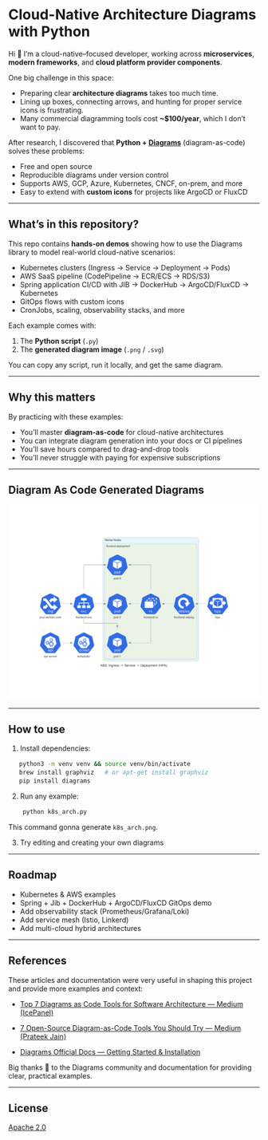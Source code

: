 # Cloud-Native Architecture Diagrams with Python

Hi 👋 I’m a cloud-native–focused developer, working across **microservices**, **modern frameworks**, and **cloud platform provider components**.  

One big challenge in this space:  
- Preparing clear **architecture diagrams** takes too much time.  
- Lining up boxes, connecting arrows, and hunting for proper service icons is frustrating.  
- Many commercial diagramming tools cost **~$100/year**, which I don’t want to pay.  

After research, I discovered that **Python + [Diagrams](https://diagrams.mingrammer.com/)** (diagram-as-code) solves these problems:
- Free and open source  
- Reproducible diagrams under version control  
- Supports AWS, GCP, Azure, Kubernetes, CNCF, on-prem, and more  
- Easy to extend with **custom icons** for projects like ArgoCD or FluxCD  

---

## What’s in this repository?

This repo contains **hands-on demos** showing how to use the Diagrams library to model real-world cloud-native scenarios:

- Kubernetes clusters (Ingress → Service → Deployment → Pods)  
- AWS SaaS pipeline (CodePipeline → ECR/ECS → RDS/S3)  
- Spring application CI/CD with JIB → DockerHub → ArgoCD/FluxCD → Kubernetes  
- GitOps flows with custom icons  
- CronJobs, scaling, observability stacks, and more  

Each example comes with:
1. The **Python script** (`.py`)  
2. The **generated diagram image** (`.png` / `.svg`)  

You can copy any script, run it locally, and get the same diagram.

---

## Why this matters

By practicing with these examples:
- You’ll master **diagram-as-code** for cloud-native architectures  
- You can integrate diagram generation into your docs or CI pipelines  
- You’ll save hours compared to drag-and-drop tools  
- You’ll never struggle with paying for expensive subscriptions  

---

## Diagram As Code Generated Diagrams 

![k8s_arch](k8s_arch.png)


---

## How to use

1. Install dependencies:

```bash
   python3 -m venv venv && source venv/bin/activate
   brew install graphviz   # or apt-get install graphviz
   pip install diagrams
```
2. Run any example: 
```bash
    python k8s_arch.py
```

This command gonna generate `k8s_arch.png`. 

3. Try editing and creating your own diagrams

---

## Roadmap 

- Kubernetes & AWS examples 
- Spring + Jib + DockerHub + ArgoCD/FluxCD GitOps demo
- Add observability stack (Prometheus/Grafana/Loki)
- Add service mesh (Istio, Linkerd)
- Add multi-cloud hybrid architectures 

---

## References

These articles and documentation were very useful in shaping this project and provide more examples and context:
- [Top 7 Diagrams as Code Tools for Software Architecture — Medium (IcePanel)](https://icepanel.medium.com/top-7-diagrams-as-code-tools-for-software-architecture-1a9dd0df1815)

- [7 Open-Source Diagram-as-Code Tools You Should Try — Medium (Prateek Jain)](https://blog.prateekjain.dev/7-open-source-diagram-as-code-tools-you-should-try-d13d0e972601)

- [Diagrams Official Docs — Getting Started & Installation](https://diagrams.mingrammer.com/docs/getting-started/installation)

Big thanks 🙏 to the Diagrams community and documentation for providing clear, practical examples.

---

## License 

[Apache 2.0](./LICENSE)
